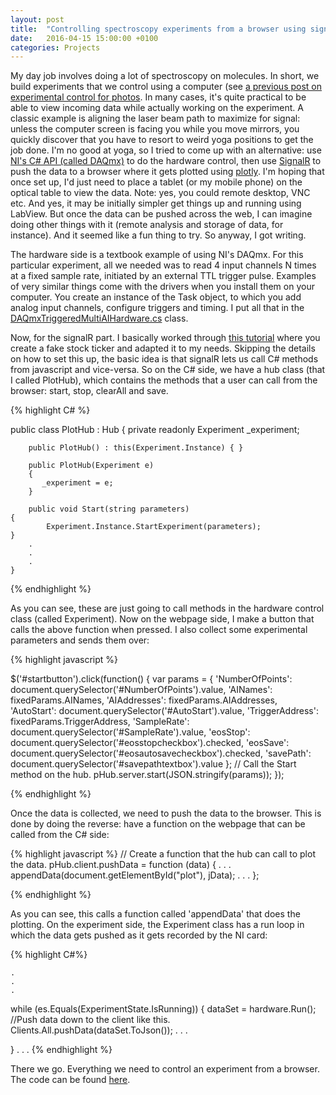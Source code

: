 ```yaml
---
layout: post
title:  "Controlling spectroscopy experiments from a browser using signalR"
date:   2016-04-15 15:00:00 +0100
categories: Projects
---
```


My day job involves doing a lot of spectroscopy on molecules. In short, we build experiments that we control using a computer (see [a previous post on experimental control for photos]. In many cases, it's quite practical to be able to view incoming data while actually working on the experiment. A classic example is aligning the laser beam path to maximize for signal: unless the computer screen is facing you while you move mirrors, you quickly discover that you have to resort to weird yoga positions to get the job done. I'm no good at yoga, so I tried to come up with an alternative: use [NI's C# API (called DAQmx)] to do the hardware control, then use [SignalR] to push the data to a browser where it gets plotted using [plotly]. I'm hoping that once set up, I'd just need to place a tablet (or my mobile phone) on the optical table to view the data. Note: yes, you could remote desktop, VNC etc. And yes, it may be initially simpler get things up and running using LabView. But once the data can be pushed across the web, I can imagine doing other things with it (remote analysis and storage of data, for instance). And it seemed like a fun thing to try. So anyway, I got writing.

The hardware side is a textbook example of using NI's DAQmx. For this particular experiment, all we needed was to read 4 input channels N times at a fixed sample rate, initiated by an external TTL trigger pulse. Examples of very similar things come with the drivers when you install them on your computer. You create an instance of the Task object, to which you add analog input channels, configure triggers and timing. I put all that in the [DAQmxTriggeredMultiAIHardware.cs] class.

Now, for the signalR part. I basically worked through [this tutorial] where you create a fake stock ticker and adapted it to my needs. Skipping the details on how to set this up, the basic idea is that signalR lets us call C# methods from javascript and vice-versa. So on the C# side, we have a hub class (that I called PlotHub), which contains the methods that a user can call from the browser: start, stop, clearAll and save. 

{% highlight C# %}

public class PlotHub : Hub
	{
        private readonly Experiment _experiment;

        public PlotHub() : this(Experiment.Instance) { }

        public PlotHub(Experiment e)
        {
           _experiment = e;
        }

        public void Start(string parameters)
	{
            Experiment.Instance.StartExperiment(parameters);
	}
		.
		.
		.
	}

{% endhighlight %}

As you can see, these are just going to call methods in the hardware control class (called Experiment). Now on the webpage side, I make a button that calls the above function when pressed. I also collect some experimental parameters and sends them over:

{% highlight javascript %}

$('#startbutton').click(function() {
    var params = {
        'NumberOfPoints': document.querySelector('#NumberOfPoints').value,
        'AINames': fixedParams.AINames,
        'AIAddresses': fixedParams.AIAddresses,
        'AutoStart': document.querySelector('#AutoStart').value,
        'TriggerAddress': fixedParams.TriggerAddress,
        'SampleRate': document.querySelector('#SampleRate').value,
        'eosStop': document.querySelector('#eosstopcheckbox').checked,
        'eosSave': document.querySelector('#eosautosavecheckbox').checked,
        'savePath': document.querySelector('#savepathtextbox').value
    };
    // Call the Start method on the hub.
    pHub.server.start(JSON.stringify(params));
});

{% endhighlight %}

Once the data is collected, we need to push the data to the browser. This is done by doing the reverse: have a function on the webpage that can be called from the C# side:

{% highlight javascript %}
// Create a function that the hub can call to plot the data.
pHub.client.pushData = function (data) {
        .
        .
        .
    appendData(document.getElementById("plot"), jData);
        .
        .
        .
};

{% endhighlight %}

As you can see, this calls a function called 'appendData' that does the plotting.
On the experiment side, the Experiment class has a run loop in which the data gets pushed as it gets recorded by the NI card:

{% highlight C#%}

    .
    .
    .
while (es.Equals(ExperimentState.IsRunning))
{
    dataSet = hardware.Run();
    //Push data down to the client like this.
    Clients.All.pushData(dataSet.ToJson());
    .
    .
    .
            
} 
    .
    .
    .
{% endhighlight %}

There we go. Everything we need to control an experiment from a browser. The code can be found [here].

[a previous post on experimental control for photos]: /projects/2016/02/26/iChopin.html
[NI's C# API (called DAQmx)]: https://www.ni.com/dataacquisition/nidaqmx.htm
[SignalR]: http://www.asp.net/signalr
[plotly]: https://plot.ly/javascript/
[DAQmxTriggeredMultiAIHardware.cs]: https://github.com/Stok/EDMPlotter/blob/master/DAQ/DAQmxTriggeredMultiAIHardware.cs
[this tutorial]: http://www.asp.net/signalr/overview/getting-started/tutorial-server-broadcast-with-signalr
[here]: https://github.com/Stok/EDMPlotter

